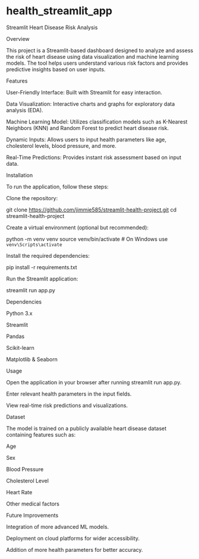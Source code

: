 # health_streamlit_app
Streamlit Heart Disease Risk Analysis

Overview

This project is a Streamlit-based dashboard designed to analyze and assess the risk of heart disease using data visualization and machine learning models. The tool helps users understand various risk factors and provides predictive insights based on user inputs.

Features

User-Friendly Interface: Built with Streamlit for easy interaction.

Data Visualization: Interactive charts and graphs for exploratory data analysis (EDA).

Machine Learning Model: Utilizes classification models such as K-Nearest Neighbors (KNN) and Random Forest to predict heart disease risk.

Dynamic Inputs: Allows users to input health parameters like age, cholesterol levels, blood pressure, and more.

Real-Time Predictions: Provides instant risk assessment based on input data.

Installation

To run the application, follow these steps:

Clone the repository:

git clone https://github.com/jimmie585/streamlit-health-project.git
cd streamlit-health-project

Create a virtual environment (optional but recommended):

python -m venv venv
source venv/bin/activate  # On Windows use `venv\Scripts\activate`

Install the required dependencies:

pip install -r requirements.txt

Run the Streamlit application:

streamlit run app.py

Dependencies

Python 3.x

Streamlit

Pandas

Scikit-learn

Matplotlib & Seaborn

Usage

Open the application in your browser after running streamlit run app.py.

Enter relevant health parameters in the input fields.

View real-time risk predictions and visualizations.

Dataset

The model is trained on a publicly available heart disease dataset containing features such as:

Age

Sex

Blood Pressure

Cholesterol Level

Heart Rate

Other medical factors

Future Improvements

Integration of more advanced ML models.

Deployment on cloud platforms for wider accessibility.

Addition of more health parameters for better accuracy.
